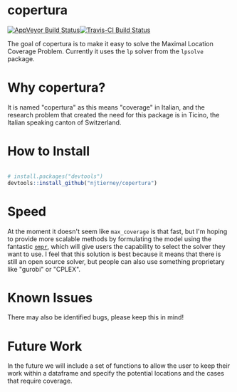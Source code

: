 
<!-- README.md is generated from README.Rmd. Please edit that file -->
copertura
=========

[![AppVeyor Build Status](https://ci.appveyor.com/api/projects/status/github/njtierney/copertura?branch=master&svg=true)](https://ci.appveyor.com/project/njtierney/copertura)[![Travis-CI Build Status](https://travis-ci.org/njtierney/copertura.svg?branch=master)](https://travis-ci.org/njtierney/copertura)

The goal of copertura is to make it easy to solve the Maximal Location Coverage Problem. Currently it uses the `lp` solver from the `lpsolve` package.

Why copertura?
==============

It is named "copertura" as this means "coverage" in Italian, and the research problem that created the need for this package is in Ticino, the Italian speaking canton of Switzerland.

<!-- At this stage I'm strongly considering a renaming - perhaps to `macor` - **ma**ximum **co**verage in **r**. -->
How to Install
==============

``` r

# install.packages("devtools")
devtools::install_github("njtierney/copertura")
```

<!-- # Example Usage -->
<!-- Need to find a good example dataset to use here -->
Speed
=====

At the moment it doesn't seem like `max_coverage` is that fast, but I'm hoping to provide more scalable methods by formulating the model using the fantastic [`ompr`](https://github.com/dirkschumacher/ompr), which will give users the capability to select the solver they want to use. I feel that this solution is best because it means that there is still an open source solver, but people can also use something proprietary like "gurobi" or "CPLEX".

Known Issues
============

There may also be identified bugs, please keep this in mind!

Future Work
===========

In the future we will include a set of functions to allow the user to keep their work within a dataframe and specify the potential locations and the cases that require coverage.

